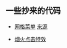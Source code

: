 ## 一些抄来的代码

- [网格菜单](./menu/) [来源](https://www.bilibili.com/video/BV1Uu4y1J7m9)

- [烟火点击特效](./fireworks/)

